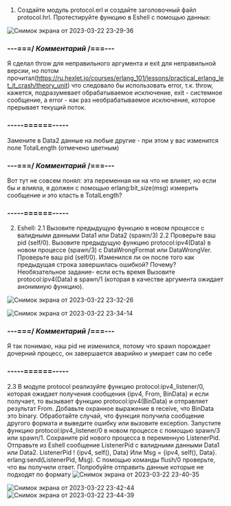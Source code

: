 1. Создайте модуль protocol.erl и создайте заголовочный файл protocol.hrl.
Протестируйте функцию в Eshell с помощью данных:

![Снимок экрана от 2023-03-22 23-29-36](https://user-images.githubusercontent.com/60806892/226978144-adb40f6e-bd54-4705-9b92-750eaae931ba.png)

### ---===/ <i>Комментарий</i> /===---
Я сделал throw для неправильного аргумента и exit для неправильной версии, но потом прочитал(https://ru.hexlet.io/courses/erlang_101/lessons/practical_erlang_let_it_crash/theory_unit)
что следовало бы использовать error, т.к. throw, кажется, подразумевает обрабатываемое исключение, exit - системное сообщение, а error - как раз необрабатываемое исключение, которое прерывает текущий поток.
### -----======-----


Замените в Data2 данные на любые другие - при этом у вас изменится поле TotalLength
(отмечено цветным)
### ---===/ <i>Комментарий</i> /===---
Вот тут не совсем понял: эта переменная ни на что не влияет, но если бы и влияла, я должен с помощью erlang:bit_size(msg) измерить сообщение и это класть в TotalLength?
### -----======-----


2. Eshell:
2.1 Вызовите предыдущую функцию в новом процессе с валидными данными Data1
или Data2 (spawn/3)
2.2 Проверьте ваш pid (self/0).
Вызовите предыдущую функцию protocol:ipv4(Data) в новом процессе (spawn/3) с
DataWrongFormat или DataWrongVer.
Проверьте ваш pid (self/0).
Изменился ли он после того как предыдущая строка завершилась ошибкой?
Почему?
Необязательное задание- если есть время
Вызовите protocol:ipv4(Data) в spawn/1 (которая в качестве аргумента ожидает
анонимную функцию).

![Снимок экрана от 2023-03-22 23-32-26](https://user-images.githubusercontent.com/60806892/226981361-c7896ce0-ec55-448b-bbff-d92f25c7eaa0.png)

![Снимок экрана от 2023-03-22 23-34-14](https://user-images.githubusercontent.com/60806892/226981428-6ffd1a10-75aa-4f05-8bfb-6e5ac52a645e.png)

### ---===/ <i>Комментарий</i> /===---
Я так понимаю, наш pid не изменился, потому что spawn порождает дочерний процесс, он завершается аварийно и умирает сам по себе
### -----======-----

2.3 В модуле protocol реализуйте функцию protocol:ipv4_listener/0, которая ожидает
получения сообщения {ipv4, From, BinData} и если получает, то вызывает функцию
protocol:ipv4(BinData) и отправляет результат From.
Добавьте охранное выражение в receive, что BinData это binary.
Обработайте случай, что функция получила сообщение другого формата и выведите
ошибку или вызовите exception.
Запустите функцию protocol:ipv4_listener/0 в новом процессе с помощью spawn/3 или
spawn/1. Сохраните pid нового процесса в переменную ListenerPid.
Отправьте из Eshell сообщение ListenerPid с валидными данными Data1 или Data2.
ListenerPid ! {ipv4, self(), Data}
Или
Msg = {ipv4, self(), Data}.
erlang:send(ListenerPid, Msg).
С помощью команды flush/0 проверьте, что вы получили ответ.
Попробуйте отправить данные которые не подходят по формату
![Снимок экрана от 2023-03-22 23-40-35](https://user-images.githubusercontent.com/60806892/226982202-d4a743ea-1b48-48d7-a0a0-a7cc909b1722.png)

![Снимок экрана от 2023-03-22 23-42-44](https://user-images.githubusercontent.com/60806892/226982214-ed6a5c84-c1e5-4bf2-9f76-398016220f56.png)
![Снимок экрана от 2023-03-22 23-44-39](https://user-images.githubusercontent.com/60806892/226982228-b0c418b7-6f9c-4b85-af98-67329bba9f87.png)
